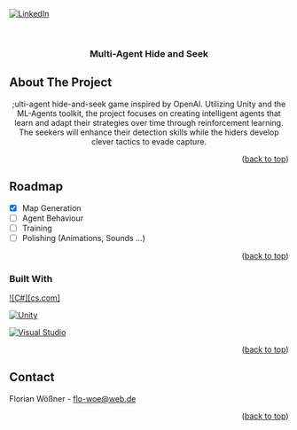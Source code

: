 <!-- Improved compatibility of back to top link: See: https://github.com/othneildrew/Best-README-Template/pull/73 -->
<a id="readme-top"></a>
<!--
*** Thanks for checking out the Best-README-Template. If you have a suggestion
*** that would make this better, please fork the repo and create a pull request
*** or simply open an issue with the tag "enhancement".
*** Don't forget to give the project a star!
*** Thanks again! Now go create something AMAZING! :D
-->



<!-- PROJECT SHIELDS -->
<!--
*** I'm using markdown "reference style" links for readability.
*** Reference links are enclosed in brackets [ ] instead of parentheses ( ).
*** See the bottom of this document for the declaration of the reference variables
*** for contributors-url, forks-url, etc. This is an optional, concise syntax you may use.
*** https://www.markdownguide.org/basic-syntax/#reference-style-links
-->
[![LinkedIn][linkedin-shield]][linkedin-url]



<!-- PROJECT LOGO -->
<br />
<div align="center">

<h3 align="center">Multi-Agent Hide and Seek</h3>

</div>

<!-- ABOUT THE PROJECT -->
## About The Project
<div align="center">
  
;ulti-agent hide-and-seek game inspired by OpenAI. Utilizing Unity and the ML-Agents toolkit, the project focuses on creating intelligent agents that learn and adapt their strategies over time through reinforcement learning. 
The seekers will enhance their detection skills while the hiders develop clever tactics to evade capture.

</div>

<p align="right">(<a href="#readme-top">back to top</a>)</p>

<!-- ROADMAP -->
## Roadmap

- [x] Map Generation
- [ ] Agent Behaviour
- [ ] Training
- [ ] Polishing (Animations, Sounds ...)

<p align="right">(<a href="#readme-top">back to top</a>)</p>


### Built With

[![C#][cs.com]][cs-url]

[![Unity][unity.com]][unity-url]

[![Visual Studio][vs.com]][vs-url]

<p align="right">(<a href="#readme-top">back to top</a>)</p>






<!-- CONTACT -->
## Contact

Florian Wößner - flo-woe@web.de

<p align="right">(<a href="#readme-top">back to top</a>)</p>






<!-- MARKDOWN LINKS & IMAGES -->
<!-- https://www.markdownguide.org/basic-syntax/#reference-style-links -->
[linkedin-shield]: https://img.shields.io/badge/-LinkedIn-black.svg?style=for-the-badge&logo=linkedin&colorB=555
[linkedin-url]: https://linkedin.com/in/linkedin_username
[product-screenshot]: images/screenshot.png
[cscom]: https://custom-icon-badges.demolab.com/badge/C%23-%23239120.svg?logo=cshrp&logoColor=white
[cs-url]: https://learn.microsoft.com/en-us/dotnet/csharp/
[unity.com]: https://img.shields.io/badge/Unity-%23000000.svg?logo=unity&logoColor=white
[unity-url]: https://unity.com/
[vs.com]: https://img.shields.io/badge/Visual_Studio-5C2D91?style=for-the-badge&logo=visual%20studio&logoColor=white
[vs-url]: https://visualstudio.microsoft.com/de/


